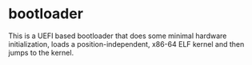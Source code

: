 # bootloader

This is a UEFI based bootloader that does some minimal hardware initialization,
loads a position-independent, x86-64 ELF kernel and then jumps to the kernel.